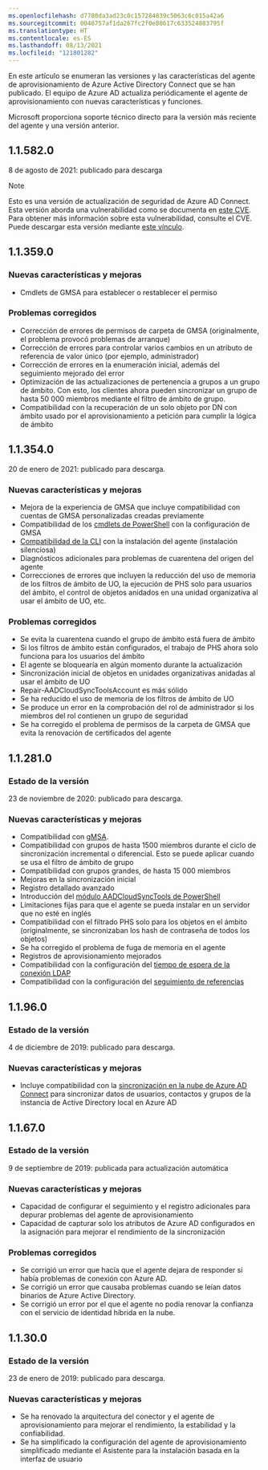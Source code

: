 ```yaml
---
ms.openlocfilehash: d7780da3ad23c0c157284839c5063c6c015a42a6
ms.sourcegitcommit: 0046757af1da267fc2f0e88617c633524883795f
ms.translationtype: HT
ms.contentlocale: es-ES
ms.lasthandoff: 08/13/2021
ms.locfileid: "121801282"
---
```

En este artículo se enumeran las versiones y las características del agente de aprovisionamiento de Azure Active Directory Connect que se han publicado. El equipo de Azure AD actualiza periódicamente el agente de aprovisionamiento con nuevas características y funciones. 

Microsoft proporciona soporte técnico directo para la versión más reciente del agente y una versión anterior.

## <a name="115820"></a>1.1.582.0

8 de agosto de 2021: publicado para descarga

>[!NOTE] 
>Esto es una versión de actualización de seguridad de Azure AD Connect. Esta versión aborda una vulnerabilidad como se documenta en [este CVE](https://msrc.microsoft.com/update-guide/vulnerability/CVE-2021-36949). Para obtener más información sobre esta vulnerabilidad, consulte el CVE.
>Puede descargar esta versión mediante [este vínculo](https://download.msappproxy.net/Subscription/d3c8b69d-6bf7-42be-a529-3fe9c2e70c90/Connector/provisioningAgentInstaller).

## <a name="113590"></a>1.1.359.0

### <a name="new-features-and-improvements"></a>Nuevas características y mejoras
- Cmdlets de GMSA para establecer o restablecer el permiso

### <a name="fixed-issues"></a>Problemas corregidos
- Corrección de errores de permisos de carpeta de GMSA (originalmente, el problema provocó problemas de arranque)
- Corrección de errores para controlar varios cambios en un atributo de referencia de valor único (por ejemplo, administrador)
- Corrección de errores en la enumeración inicial, además del seguimiento mejorado del error
- Optimización de las actualizaciones de pertenencia a grupos a un grupo de ámbito. Con esto, los clientes ahora pueden sincronizar un grupo de hasta 50 000 miembros mediante el filtro de ámbito de grupo. 
- Compatibilidad con la recuperación de un solo objeto por DN con ámbito usado por el aprovisionamiento a petición para cumplir la lógica de ámbito





## <a name="113540"></a>1.1.354.0

20 de enero de 2021: publicado para descarga.

### <a name="new-features-and-improvements"></a>Nuevas características y mejoras
- Mejora de la experiencia de GMSA que incluye compatibilidad con cuentas de GMSA personalizadas creadas previamente
- Compatibilidad de los [cmdlets de PowerShell](../articles/active-directory/cloud-sync/how-to-gmsa-cmdlets.md) con la configuración de GMSA
- [Compatibilidad de la CLI](../articles/active-directory/cloud-sync/how-to-install-pshell.md) con la instalación del agente (instalación silenciosa)
- Diagnósticos adicionales para problemas de cuarentena del origen del agente
- Correcciones de errores que incluyen la reducción del uso de memoria de los filtros de ámbito de UO, la ejecución de PHS solo para usuarios del ámbito, el control de objetos anidados en una unidad organizativa al usar el ámbito de UO, etc. 


### <a name="fixed-issues"></a>Problemas corregidos
-    Se evita la cuarentena cuando el grupo de ámbito está fuera de ámbito
-   Si los filtros de ámbito están configurados, el trabajo de PHS ahora solo funciona para los usuarios del ámbito
-   El agente se bloquearía en algún momento durante la actualización
-   Sincronización inicial de objetos en unidades organizativas anidadas al usar el ámbito de UO
-   Repair-AADCloudSyncToolsAccount es más sólido
-   Se ha reducido el uso de memoria de los filtros de ámbito de UO
-   Se produce un error en la comprobación del rol de administrador si los miembros del rol contienen un grupo de seguridad
-   Se ha corregido el problema de permisos de la carpeta de GMSA que evita la renovación de certificados del agente







## <a name="112810"></a>1.1.281.0

### <a name="release-status"></a>Estado de la versión

23 de noviembre de 2020: publicado para descarga.

### <a name="new-features-and-improvements"></a>Nuevas características y mejoras

* Compatibilidad con [gMSA](../articles/active-directory/cloud-sync/how-to-prerequisites.md#group-managed-service-accounts).
* Compatibilidad con grupos de hasta 1500 miembros durante el ciclo de sincronización incremental o diferencial. Esto se puede aplicar cuando se usa el filtro de ámbito de grupo
* Compatibilidad con grupos grandes, de hasta 15 000 miembros
* Mejoras en la sincronización inicial
* Registro detallado avanzado
* Introducción del [módulo AADCloudSyncTools de PowerShell](../articles/active-directory/cloud-sync/reference-powershell.md)
* Limitaciones fijas para que el agente se pueda instalar en un servidor que no esté en inglés
* Compatibilidad con el filtrado PHS solo para los objetos en el ámbito (originalmente, se sincronizaban los hash de contraseña de todos los objetos)
* Se ha corregido el problema de fuga de memoria en el agente
* Registros de aprovisionamiento mejorados
* Compatibilidad con la configuración del [tiempo de espera de la conexión LDAP](../articles/active-directory/cloud-sync/how-to-manage-registry-options.md#configure-ldap-connection-timeout) 
* Compatibilidad con la configuración del [seguimiento de referencias](../articles/active-directory/cloud-sync/how-to-manage-registry-options.md#configure-referral-chasing) 


## <a name="11960"></a>1.1.96.0

### <a name="release-status"></a>Estado de la versión

4 de diciembre de 2019: publicado para descarga.

### <a name="new-features-and-improvements"></a>Nuevas características y mejoras

* Incluye compatibilidad con la [sincronización en la nube de Azure AD Connect](../articles/active-directory/cloud-sync/what-is-cloud-sync.md) para sincronizar datos de usuarios, contactos y grupos de la instancia de Active Directory local en Azure AD


## <a name="11670"></a>1.1.67.0

### <a name="release-status"></a>Estado de la versión

9 de septiembre de 2019: publicada para actualización automática

### <a name="new-features-and-improvements"></a>Nuevas características y mejoras

* Capacidad de configurar el seguimiento y el registro adicionales para depurar problemas del agente de aprovisionamiento
* Capacidad de capturar solo los atributos de Azure AD configurados en la asignación para mejorar el rendimiento de la sincronización

### <a name="fixed-issues"></a>Problemas corregidos

* Se corrigió un error que hacía que el agente dejara de responder si había problemas de conexión con Azure AD.
* Se corrigió un error que causaba problemas cuando se leían datos binarios de Azure Active Directory.
* Se corrigió un error por el que el agente no podía renovar la confianza con el servicio de identidad híbrida en la nube.

## <a name="11300"></a>1.1.30.0

### <a name="release-status"></a>Estado de la versión

23 de enero de 2019: publicado para descarga.

### <a name="new-features-and-improvements"></a>Nuevas características y mejoras

* Se ha renovado la arquitectura del conector y el agente de aprovisionamiento para mejorar el rendimiento, la estabilidad y la confiabilidad. 
* Se ha simplificado la configuración del agente de aprovisionamiento simplificado mediante el Asistente para la instalación basada en la interfaz de usuario
